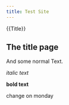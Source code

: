 ```yaml
---
title: Test Site
---
```

{{Title}}

## The title page


And some normal Text.

*italic text*

**bold text**

change on monday
